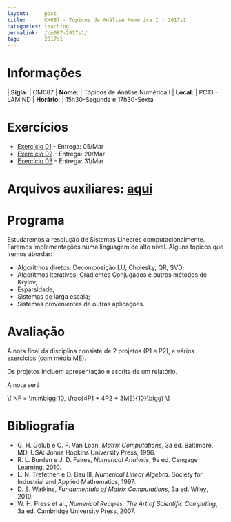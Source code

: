 ```yaml
---
layout:     post
title:      CM087 - Tópicos de Análise Numérica I - 2017s1
categories: teaching
permalink:  /cm087-2017s1/
tag:        2017s1
---
```


# Informações

  | **Sigla:**   | CM087
  | **Nome:**    | Tópicos de Análise Numérica I
  | **Local:**   | PC13 - LAMIND
  | **Horário:** | 15h30-Segunda e 17h30-Sexta

# Exercícios

- [Exercício 01]({{site.baseurl}}/disciplinas/cm087/ex01.html) -
  Entrega: 05/Mar
- [Exercício 02]({{site.baseurl}}/disciplinas/cm087/ex02.html) -
  Entrega: 20/Mar
- [Exercício 03]({{site.baseurl}}/disciplinas/cm087/ex03.html) -
  Entrega: 31/Mar

# Arquivos auxiliares: [aqui](https://github.com/abelsiqueira/abelsiqueira.github.io/tree/master/disciplinas/cm087/impl)

# Programa

Estudaremos a resolução de Sistemas Lineares computacionalmente.
Faremos implementações numa linguagem de alto nível.
Alguns tópicos que iremos abordar:

- Algoritmos diretos: Decomposição LU, Cholesky, QR, SVD;
- Algoritmos iterativos: Gradientes Conjugados e outros métodos de Krylov;
- Esparsidade;
- Sistemas de larga escala;
- Sistemas provenientes de outras aplicações.

# Avaliação

A nota final da disciplina consiste de 2 projetos (P1 e P2), e vários
exercícios (com média ME).

Os projetos incluem apresentação e escrita de um relatório.

A nota será

<p>
\[
  NF = \min\bigg(10, \frac{4P1 + 4P2 + 3ME}{10}\bigg)
\]
</p>

# Bibliografia

  - G. H. Golub e C. F. Van Loan, *Matrix Computations*, 3a ed. Baltimore, MD,
    USA: Johns Hopkins University Press, 1996.
  - R. L. Burden e J. D. Faires, *Numerical Analysis*, 9a ed. Cengage Learning,
    2010.
  - L. N. Trefethen e D. Bau III, *Numerical Linear Algebra*. Society for
    Industrial and Applied Mathematics, 1997.
  - D. S. Watkins, *Fundamentals of Matrix Computations*, 3a ed. Wiley, 2010.
  - W. H. Press et al., *Numerical Recipes: The Art of Scientific Computing*, 3a
    ed. Cambridge University Press, 2007.
